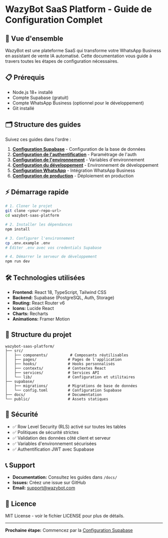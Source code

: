 # WazyBot SaaS Platform - Guide de Configuration Complet

## 🚀 Vue d'ensemble

WazyBot est une plateforme SaaS qui transforme votre WhatsApp Business en assistant de vente IA automatisé. Cette documentation vous guide à travers toutes les étapes de configuration nécessaires.

## 📋 Prérequis

- Node.js 18+ installé
- Compte Supabase (gratuit)
- Compte WhatsApp Business (optionnel pour le développement)
- Git installé

## 🗂️ Structure des guides

Suivez ces guides dans l'ordre :

1. **[Configuration Supabase](./docs/01-SUPABASE-SETUP.md)** - Configuration de la base de données
2. **[Configuration de l'authentification](./docs/02-AUTH-SETUP.md)** - Paramétrage de l'auth
3. **[Configuration de l'environnement](./docs/03-ENV-SETUP.md)** - Variables d'environnement
4. **[Configuration du développement](./docs/04-DEV-SETUP.md)** - Environnement de développement
5. **[Configuration WhatsApp](./docs/05-WHATSAPP-SETUP.md)** - Intégration WhatsApp Business
6. **[Configuration de production](./docs/06-PRODUCTION-SETUP.md)** - Déploiement en production

## ⚡ Démarrage rapide

```bash
# 1. Cloner le projet
git clone <your-repo-url>
cd wazybot-saas-platform

# 2. Installer les dépendances
npm install

# 3. Configurer l'environnement
cp .env.example .env
# Éditer .env avec vos credentials Supabase

# 4. Démarrer le serveur de développement
npm run dev
```

## 🛠️ Technologies utilisées

- **Frontend:** React 18, TypeScript, Tailwind CSS
- **Backend:** Supabase (PostgreSQL, Auth, Storage)
- **Routing:** React Router v6
- **Icons:** Lucide React
- **Charts:** Recharts
- **Animations:** Framer Motion

## 📁 Structure du projet

```
wazybot-saas-platform/
├── src/
│   ├── components/          # Composants réutilisables
│   ├── pages/              # Pages de l'application
│   ├── hooks/              # Hooks personnalisés
│   ├── contexts/           # Contextes React
│   ├── services/           # Services API
│   └── lib/                # Configuration et utilitaires
├── supabase/
│   ├── migrations/         # Migrations de base de données
│   └── config.toml         # Configuration Supabase
├── docs/                   # Documentation
└── public/                 # Assets statiques
```

## 🔐 Sécurité

- ✅ Row Level Security (RLS) activé sur toutes les tables
- ✅ Politiques de sécurité strictes
- ✅ Validation des données côté client et serveur
- ✅ Variables d'environnement sécurisées
- ✅ Authentification JWT avec Supabase

## 📞 Support

- **Documentation:** Consultez les guides dans `/docs/`
- **Issues:** Créez une issue sur GitHub
- **Email:** support@wazybot.com

## 📄 Licence

MIT License - voir le fichier LICENSE pour plus de détails.

---

**Prochaine étape:** Commencez par la [Configuration Supabase](./docs/01-SUPABASE-SETUP.md)